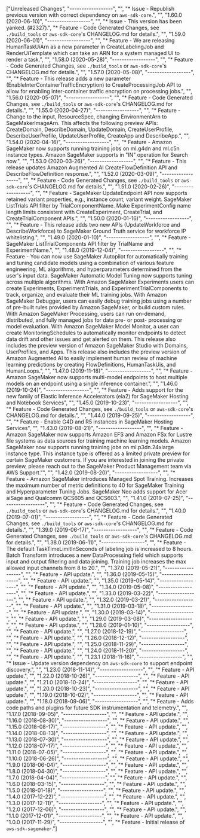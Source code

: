 ["Unreleased Changes", "------------------", "", "* Issue - Republish previous version with correct dependency on `aws-sdk-core`.", "", "1.60.0 (2020-06-10)", "------------------", "", "* Issue - This version has been yanked. (#2327).", "* Feature - Code Generated Changes, see `./build_tools` or `aws-sdk-core`'s CHANGELOG.md for details.", "", "1.59.0 (2020-06-01)", "------------------", "", "* Feature - We are releasing HumanTaskUiArn as a new parameter in CreateLabelingJob and RenderUiTemplate which can take an ARN for a system managed UI to render a task.", "", "1.58.0 (2020-05-28)", "------------------", "", "* Feature - Code Generated Changes, see `./build_tools` or `aws-sdk-core`'s CHANGELOG.md for details.", "", "1.57.0 (2020-05-08)", "------------------", "", "* Feature - This release adds a new parameter (EnableInterContainerTrafficEncryption) to CreateProcessingJob API to allow for enabling inter-container traffic encryption on processing jobs.", "", "1.56.0 (2020-05-07)", "------------------", "", "* Feature - Code Generated Changes, see `./build_tools` or `aws-sdk-core`'s CHANGELOG.md for details.", "", "1.55.0 (2020-04-27)", "------------------", "", "* Feature - Change to the input, ResourceSpec, changing EnvironmentArn to SageMakerImageArn. This affects the following preview APIs: CreateDomain, DescribeDomain, UpdateDomain, CreateUserProfile, DescribeUserProfile, UpdateUserProfile, CreateApp and DescribeApp.", "", "1.54.0 (2020-04-16)", "------------------", "", "* Feature - Amazon SageMaker now supports running training jobs on ml.g4dn and ml.c5n instance types. Amazon SageMaker supports in \"IN\" operation for Search now.", "", "1.53.0 (2020-03-26)", "------------------", "", "* Feature - This release updates Amazon Augmented AI CreateFlowDefinition API and DescribeFlowDefinition response.", "", "1.52.0 (2020-03-09)", "------------------", "", "* Feature - Code Generated Changes, see `./build_tools` or `aws-sdk-core`'s CHANGELOG.md for details.", "", "1.51.0 (2020-02-26)", "------------------", "", "* Feature - SageMaker UpdateEndpoint API now supports retained variant properties, e.g., instance count, variant weight. SageMaker ListTrials API filter by TrialComponentName. Make ExperimentConfig name length limits consistent with CreateExperiment, CreateTrial, and CreateTrialComponent APIs.", "", "1.50.0 (2020-01-16)", "------------------", "", "* Feature - This release adds two new APIs (UpdateWorkforce and DescribeWorkforce) to SageMaker Ground Truth service for workforce IP whitelisting.", "", "1.49.0 (2020-01-10)", "------------------", "", "* Feature - SageMaker ListTrialComponents API filter by TrialName and ExperimentName.", "", "1.48.0 (2019-12-04)", "------------------", "", "* Feature - You can now use SageMaker Autopilot for automatically training and tuning candidate models using a combination of various feature engineering, ML algorithms, and hyperparameters determined from the user's input data. SageMaker Automatic Model Tuning now supports tuning across multiple algorithms. With Amazon SageMaker Experiments users can create Experiments, ExperimentTrials, and ExperimentTrialComponents to track, organize, and evaluate their ML training jobs. With Amazon SageMaker Debugger, users can easily debug training jobs using a number of pre-built rules provided by Amazon SageMaker, or build custom rules. With Amazon SageMaker Processing, users can run on-demand, distributed, and fully managed jobs for data pre- or post- processing or model evaluation. With Amazon SageMaker Model Monitor, a user can create MonitoringSchedules to automatically monitor endpoints to detect data drift and other issues and get alerted on them. This release also includes the preview version of Amazon SageMaker Studio with Domains, UserProfiles, and Apps. This release also includes the preview version of Amazon Augmented AI to easily implement human review of machine learning predictions by creating FlowDefinitions, HumanTaskUis, and HumanLoops.", "", "1.47.0 (2019-11-18)", "------------------", "", "* Feature - Amazon SageMaker now supports multi-model endpoints to host multiple models on an endpoint using a single inference container.", "", "1.46.0 (2019-10-24)", "------------------", "", "* Feature - Adds support for the new family of Elastic Inference Accelerators (eia2) for SageMaker Hosting and Notebook Services", "", "1.45.0 (2019-10-23)", "------------------", "", "* Feature - Code Generated Changes, see `./build_tools` or `aws-sdk-core`'s CHANGELOG.md for details.", "", "1.44.0 (2019-09-25)", "------------------", "", "* Feature - Enable G4D and R5 instances in SageMaker Hosting Services", "", "1.43.0 (2019-08-21)", "------------------", "", "* Feature - Amazon SageMaker now supports Amazon EFS and Amazon FSx for Lustre file systems as data sources for training machine learning models. Amazon SageMaker now supports running training jobs on ml.p3dn.24xlarge instance type. This instance type is offered as a limited private preview for certain SageMaker customers. If you are interested in joining the private preview, please reach out to the SageMaker Product Management team via AWS Support.\"", "", "1.42.0 (2019-08-20)", "------------------", "", "* Feature - Amazon SageMaker introduces Managed Spot Training. Increases the maximum number of metric definitions to 40 for SageMaker Training and Hyperparameter Tuning Jobs. SageMaker Neo adds support for Acer aiSage and Qualcomm QCS605 and QCS603.", "", "1.41.0 (2019-07-25)", "------------------", "", "* Feature - Code Generated Changes, see `./build_tools` or `aws-sdk-core`'s CHANGELOG.md for details.", "", "1.40.0 (2019-07-01)", "------------------", "", "* Feature - Code Generated Changes, see `./build_tools` or `aws-sdk-core`'s CHANGELOG.md for details.", "", "1.39.0 (2019-06-17)", "------------------", "", "* Feature - Code Generated Changes, see `./build_tools` or `aws-sdk-core`'s CHANGELOG.md for details.", "", "1.38.0 (2019-06-11)", "------------------", "", "* Feature - The default TaskTimeLimitInSeconds of labeling job is increased to 8 hours. Batch Transform introduces a new DataProcessing field which supports input and output filtering and data joining. Training job increases the max allowed input channels from 8 to 20.", "", "1.37.0 (2019-05-21)", "------------------", "", "* Feature - API update.", "", "1.36.0 (2019-05-15)", "------------------", "", "* Feature - API update.", "", "1.35.0 (2019-05-14)", "------------------", "", "* Feature - API update.", "", "1.34.0 (2019-05-08)", "------------------", "", "* Feature - API update.", "", "1.33.0 (2019-03-22)", "------------------", "", "* Feature - API update.", "", "1.32.0 (2019-03-21)", "------------------", "", "* Feature - API update.", "", "1.31.0 (2019-03-18)", "------------------", "", "* Feature - API update.", "", "1.30.0 (2019-03-14)", "------------------", "", "* Feature - API update.", "", "1.29.0 (2019-03-08)", "------------------", "", "* Feature - API update.", "", "1.28.0 (2019-01-10)", "------------------", "", "* Feature - API update.", "", "1.27.0 (2018-12-19)", "------------------", "", "* Feature - API update.", "", "1.26.0 (2018-12-12)", "------------------", "", "* Feature - API update.", "", "1.25.0 (2018-11-29)", "------------------", "", "* Feature - API update.", "", "1.24.0 (2018-11-20)", "------------------", "", "* Feature - API update.", "", "1.23.1 (2018-11-16)", "------------------", "", "* Issue - Update version dependency on `aws-sdk-core` to support endpoint discovery.", "", "1.23.0 (2018-11-14)", "------------------", "", "* Feature - API update.", "", "1.22.0 (2018-10-26)", "------------------", "", "* Feature - API update.", "", "1.21.0 (2018-10-24)", "------------------", "", "* Feature - API update.", "", "1.20.0 (2018-10-23)", "------------------", "", "* Feature - API update.", "", "1.19.0 (2018-10-02)", "------------------", "", "* Feature - API update.", "", "1.18.0 (2018-09-06)", "------------------", "", "* Feature - Adds code paths and plugins for future SDK instrumentation and telemetry.", "", "1.17.0 (2018-09-05)", "------------------", "", "* Feature - API update.", "", "1.16.0 (2018-08-30)", "------------------", "", "* Feature - API update.", "", "1.15.0 (2018-08-17)", "------------------", "", "* Feature - API update.", "", "1.14.0 (2018-08-13)", "------------------", "", "* Feature - API update.", "", "1.13.0 (2018-07-30)", "------------------", "", "* Feature - API update.", "", "1.12.0 (2018-07-17)", "------------------", "", "* Feature - API update.", "", "1.11.0 (2018-07-05)", "------------------", "", "* Feature - API update.", "", "1.10.0 (2018-06-26)", "------------------", "", "* Feature - API update.", "", "1.9.0 (2018-06-04)", "------------------", "", "* Feature - API update.", "", "1.8.0 (2018-04-30)", "------------------", "", "* Feature - API update.", "", "1.7.0 (2018-04-04)", "------------------", "", "* Feature - API update.", "", "1.6.0 (2018-03-15)", "------------------", "", "* Feature - API update.", "", "1.5.0 (2018-01-18)", "------------------", "", "* Feature - API update.", "", "1.4.0 (2017-12-22)", "------------------", "", "* Feature - API update.", "", "1.3.0 (2017-12-11)", "------------------", "", "* Feature - API update.", "", "1.2.0 (2017-12-06)", "------------------", "", "* Feature - API update.", "", "1.1.0 (2017-12-01)", "------------------", "", "* Feature - API update.", "", "1.0.0 (2017-11-29)", "------------------", "", "* Feature - Initial release of `aws-sdk-sagemaker`."]